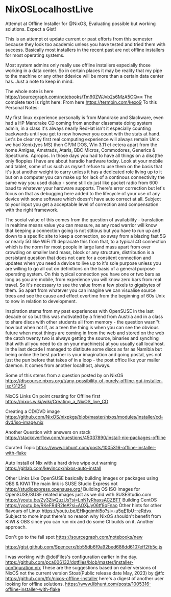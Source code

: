 # NixOSLocalhostLive
Attempt at Offline Installer for @NixOS, Evaluating possible but working solutions. Expect a Gist!

This is an attempt ot update current or past efforts from this semester because they look too academic unless you have tested and tried them with success.
Basically most installers in the recent past are not offline installers for most operating systems.

Most system admins only really use offline installers especially those working in a data center. So in certain places it may 
be reality that my pipe to the machine or any other ddevice will be more than a certain data center has. 
Just a note to keep in mind.

The whole note is here https://sourcegraph.com/notebooks/Tm90ZWJvb2s6MzA5OQ==
The complete text is right here:
From here https://termbin.com/kexo9
To this 
Personal Notes:

My first linux experience personally is from Mandrake and Slackware, even had a HP Mandrake CD coming from another classmate doing system admin, in a class it's always nearly RedHat isn't it especially counting backwards until you get to now however you count with the stats at hand. Let's be clear my first real computing experience will always remain Unix we had Xenix(yes MS) then CP/M DOS, Win 3.11 et cetera apart from the home Amigas, Amstrads, Ataris, BBC Micros, Commodores, Generics & Spectrums. Apropos.
In those days you had to have all things on a disc(the only floppies I have are about haradio hardware today. Look at your mobile and tablet, some of us such as myself refuse to use them on the basis that it's just another weight to carry unless it has a dedicated role living up to it but on a computer you can make up for lack of a continous connectivity the same way you used dialup - some still do just like packet radio from 600 baud to whatever your hardware supports. There's error correction but let's focus on that as debugging here added to the lifecycle of your use of any device with some software which doesn't have auto correct at all. Subject to your input you get a acceptable level of correction amd compensation with the right framework. 

The social value of this comes from the question of availability - translation in realtime means value you can measure, as any road warrior will know that keeping a connection going is not stitious but you have to run up and down to a specific site to keep a connection, so away from a blazing fast 5G or nearly 5G like WiFi I'll depracate this from that, to a typical 4G connection which is the norm for most people in large land mass apart from over crowding on smaller land mass, block  or any  structure, distribution is a persistant question that does not care for a consitent connection and updates when you need a device to live up to it's sole purpose unless you are willing to go all out on definitions on the basis of a general purpose operating system. On this typical connection you have one or two bars as long as you are mobile, from experience you will know zero bars from real travel. So it's necessary to see the value from a few pixels to gigabytes of them. So apart from whatever you can imagine we can visualise source trees and see the cause and effect overtime from the beginning of 60s Unix to now in relation to development. 

Inspiration stems from my past experiences with OpenSUSE in the last decade or so but this was motivated by a friend from Austria and in a class to share discs with other students all from memory - the question wasn''t how but when not if, as a teen the thing is when you can see the obvious future when most things are coming in from the web and stored on the web the catch twenty two is always getting the source, binaries and synching that with all you need to do on your machine(s) at you usually call localhost. In the last decade I managed to distibute some discs as far as Namibia but being online the best partner is your imagination and going postal, yes not just the pun before that takes of in a loop - the post office like your mailer daemon. It comes from another localhost, always.


Some of this stems from a question posted by on NixOS https://discourse.nixos.org/t/any-possibility-of-purely-offline-gui-installer-iso/31254

NixOS Links
On point creating for Offline first https://nixos.wiki/wiki/Creating_a_NixOS_live_CD

Creating a CD/DVD image https://github.com/NixOS/nixpkgs/blob/master/nixos/modules/installer/cd-dvd/iso-image.nix

Another Question with answers on stack https://stackoverflow.com/questions/45037890/install-nix-packages-offline

Curated Topic 
https://www.libhunt.com/posts/1005316-offline-installer-with-flake

Auto Install of Nix with a hard drive wipe out warning
https://gitlab.com/kevincox/nixos-auto-install

Other Links Like OpenSUSE basically building images or packages using OBS & KIWI
The main link is SUSE Studio Express not https://studioexpress.opensuse.org/
Building OS ISO Images for OpenSUSE/SUSE related images just as we did with SUSEStudio.com https://youtu.be/Zy3ZjvQuzUs?si=LnN1yRhaxsACZBTT
Building CentOS https://youtu.be/RKeFR4R2IeA?si=AOXjJy06tf8qFnao 
Other hints for other flavours of Linux https://youtu.be/EHkgqimhl5o?si=-u5qE1bU--eRdvx
Subject to more input there's no reason why NixOS shouldn't benefit from KIWI & OBS since you can run nix and do some CI builds on it. Another approach.

Don't go to the fail spot https://sourcegraph.com/notebooks/new


https://gist.github.com/Spencerx/bb55db6f9a92bed686dd6107eff2fb5c.js
  
I was working with @dotFiles's configuration earlier in the day.
https://github.com/pca006132/dotfiles/blob/master/installer-configuration.nix
These are the suggestions based on ealier versions of NixOS not the current version Stoat(Public release date May, 2023) 
by @tfc https://github.com/tfc/nixos-offline-installer here's a digest of another user looking for offline solutions. https://www.libhunt.com/posts/1005316-offline-installer-with-flake

